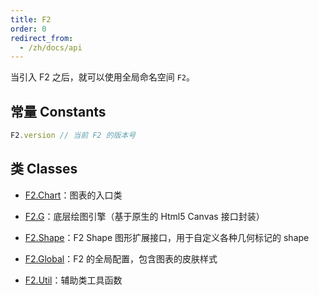 ```yaml
---
title: F2
order: 0
redirect_from:
  - /zh/docs/api
---
```

当引入 F2 之后，就可以使用全局命名空间 `F2`。

## 常量 Constants

```javascript
F2.version // 当前 F2 的版本号
```

## 类 Classes

- [F2.Chart](chart/chart)：图表的入口类

- [F2.G](graphic/g)：底层绘图引擎（基于原生的 Html5 Canvas 接口封装）

- [F2.Shape](shape)：F2 Shape 图形扩展接口，用于自定义各种几何标记的 shape

- [F2.Global](global)：F2 的全局配置，包含图表的皮肤样式

- [F2.Util](util)：辅助类工具函数
